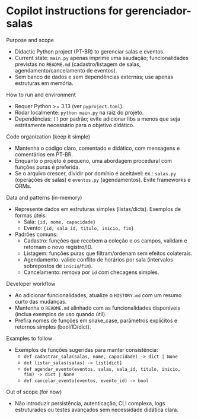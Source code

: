 # Copilot instructions for gerenciador-salas

Purpose and scope

- Didactic Python project (PT-BR) to gerenciar salas e eventos.
- Current state: `main.py` apenas imprime uma saudação; funcionalidades previstas no `README.md` (cadastro/listagem de salas, agendamento/cancelamento de eventos).
- Sem banco de dados e sem dependências externas; use apenas estruturas em memória.

How to run and environment

- Requer Python >= 3.13 (ver `pyproject.toml`).
- Rodar localmente: `python main.py` na raiz do projeto.
- Dependências: `[]` por padrão; evite adicionar libs a menos que seja estritamente necessário para o objetivo didático.

Code organization (keep it simple)

- Mantenha o código claro, comentado e didático, com mensagens e comentários em PT-BR.
- Enquanto o projeto é pequeno, uma abordagem procedural com funções puras é preferida.
- Se o arquivo crescer, dividir por domínio é aceitável: ex.: `salas.py` (operações de salas) e `eventos.py` (agendamentos). Evite frameworks e ORMs.

Data and patterns (in-memory)

- Represente dados em estruturas simples (listas/dicts). Exemplos de formas úteis:
  - Sala: `{id, nome, capacidade}`
  - Evento: `{id, sala_id, titulo, inicio, fim}`
- Padrões comuns:
  - Cadastro: funções que recebem a coleção e os campos, validam e retornam o novo registro/ID.
  - Listagem: funções puras que filtram/ordenam sem efeitos colaterais.
  - Agendamento: valide conflito de horários por sala (intervalos sobrepostos de `inicio`/`fim`).
  - Cancelamento: remova por `id` com checagens simples.

Developer workflow

- Ao adicionar funcionalidades, atualize o `HISTORY.md` com um resumo curto das mudanças.
- Mantenha o `README.md` alinhado com as funcionalidades disponíveis (inclua exemplos de uso quando útil).
- Prefira nomes de funções em snake_case, parâmetros explícitos e retornos simples (bool/ID/dict).

Examples to follow

- Exemplos de funções sugeridas para manter consistência:
  - `def cadastrar_sala(salas, nome, capacidade) -> dict | None`
  - `def listar_salas(salas) -> list[dict]`
  - `def agendar_evento(eventos, salas, sala_id, titulo, inicio, fim) -> dict | None`
  - `def cancelar_evento(eventos, evento_id) -> bool`

Out of scope (for now)

- Não introduzir persistência, autenticação, CLI complexa, logs estruturados ou testes avançados sem necessidade didática clara.
